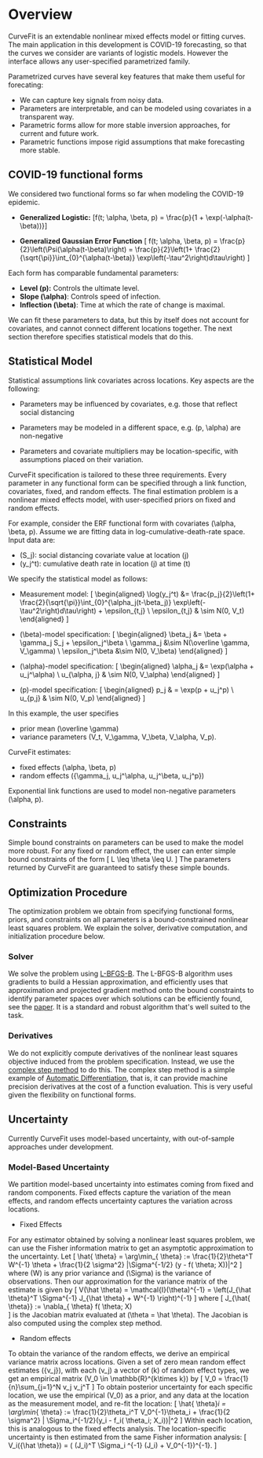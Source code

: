 # Overview

CurveFit is an extendable nonlinear mixed effects model or fitting curves.
The main application in this development is COVID-19 forecasting, so that
the curves we consider are variants of logistic models. However the interface
allows any user-specified parametrized family.

Parametrized curves have several key features that make them useful for forecating:  

- We can capture key signals from noisy data.
- Parameters are interpretable, and can be modeled using covariates in a transparent way.
- Parametric forms allow for more stable inversion approaches, for current and future work.
- Parametric functions impose rigid assumptions that make forecasting more stable.



## COVID-19 functional forms

We considered two functional forms so far when modeling the COVID-19 epidemic.

- **Generalized Logistic:** \[f(t; \alpha, \beta, p)  = \frac{p}{1 + \exp(-\alpha(t-\beta))}\]


 - **Generalized Gaussian Error Function** \[
 f(t;  \alpha, \beta, p) = \frac{p}{2}\left(\Psi(\alpha(t-\beta)\right) = \frac{p}{2}\left(1+ \frac{2}{\sqrt{\pi}}\int_{0}^{\alpha(t-\beta)} \exp\left(-\tau^2\right)d\tau\right)
\]

Each form has comparable fundamental parameters:

- **Level \(p\):**  Controls the ultimate level.
- **Slope \(\alpha\)**:  Controls speed of infection.
- **Inflection \(\beta\)**: Time at which the  rate of change is maximal.   

We can fit these parameters to data, but this by itself does not account for covariates, and cannot
connect different locations together. The next section therefore specifies statistical models that do this.

## Statistical Model

Statistical assumptions link covariates across locations. Key aspects are the following:  

- Parameters may be influenced by covariates, e.g. those that reflect social distancing

- Parameters may be modeled in a different space, e.g. \(p, \alpha\) are non-negative

- Parameters and covariate multipliers may be location-specific, with assumptions
placed on their variation.

CurveFit specification is tailored to these three requirements. Every parameter in any functional form
can be specified through a link function, covariates, fixed, and random effects. The final estimation
problem is a nonlinear mixed effects model, with user-specified priors on fixed and random effects.

For example, consider the ERF functional form with covariates \(\alpha, \beta, p\).
Assume we are fitting data in log-cumulative-death-rate space. Input data are:

- \(S_j\): social distancing covariate value at location \(j\)
- \(y_j^t\): cumulative death rate in location \(j\) at time \(t\)

We specify the statistical model as follows:

- Measurement model:
\[
\begin{aligned}
\log(y_j^t) &= \frac{p_j}{2}\left(1+ \frac{2}{\sqrt{\pi}}\int_{0}^{\alpha_j(t-\beta_j)} \exp\left(-\tau^2\right)d\tau\right) + \epsilon_{t,j} \\
\epsilon_{t,j} & \sim N(0, V_t)
\end{aligned}
\]

- \(\beta\)-model specification:
\[
\begin{aligned}
\beta_j &= \beta + \gamma_j S_j + \epsilon_j^\beta \\
\gamma_j &\sim N(\overline \gamma, V_\gamma) \\
\epsilon_j^\beta &\sim N(0, V_\beta)
\end{aligned}
\]
- \(\alpha\)-model specification:
\[
\begin{aligned}
\alpha_j &= \exp(\alpha + u_j^\alpha) \\
u_{\alpha, j} & \sim N(0, V_\alpha)
\end{aligned}
\]
- \(p\)-model specification:
\[
\begin{aligned}
p_j & = \exp(p + u_j^p) \\
u_{p,j} & \sim N(0, V_p)
\end{aligned}
\]

In this example, the user specifies

- prior mean \(\overline \gamma\)
- variance parameters \(V_t, V_\gamma, V_\beta, V_\alpha, V_p\).

CurveFit estimates:

- fixed effects \(\alpha, \beta, p\)
- random effects \(\{\gamma_j, u_j^\alpha, u_j^\beta, u_j^p\}\)

Exponential link functions are used to model non-negative parameters \(\alpha, p\).

## Constraints

Simple bound constraints on parameters can be used to make the model more robust.
For any fixed or random effect, the user can enter simple bound constraints of the form
\[
L \leq \theta \leq U.
\]
The parameters returned by CurveFit are guaranteed to satisfy these simple bounds.

## Optimization Procedure

The optimization problem we obtain from specifying functional forms, priors, and constraints on all parameters
is a bound-constrained nonlinear least squares problem. We explain the solver, derivative computation, and initialization
procedure below.

### Solver

We solve the problem using [L-BFGS-B](https://docs.scipy.org/doc/scipy/reference/optimize.minimize-lbfgsb.html).
The L-BFGS-B algorithm uses gradients to build a Hessian approximation, and efficiently uses that approximation
and projected gradient method onto the bound constraints to identify parameter spaces over which solutions can be efficiently found,
see the [paper](http://www.ece.northwestern.edu/~nocedal/PSfiles/limited.ps.gz). It is a standard and robust algorithm that's well
suited to the task.

### Derivatives

We do not explicitly compute derivatives of the nonlinear least squares objective induced from the problem specification.
Instead, we use the [complex step method](https://dl.acm.org/doi/abs/10.1145/838250.838251?casa_token=TYWyEC47VgkAAAAA:Qo1BmjP8jlvs5SOBqH2jw1VPMX4IV6SnjKfltmCgJP8jRM1nUThentKVdr2R0c3rBSfWry-_dZY) to do this.
The complex step method is a simple example of [Automatic Differentiation](https://en.wikipedia.org/wiki/Automatic_differentiation),
that is, it can provide machine precision derivatives at the cost of a function evaluation.
This is very useful given the flexibility on functional forms.

## Uncertainty

Currently CurveFit uses model-based uncertainty, with out-of-sample approaches under development.

### Model-Based Uncertainty

We partition model-based uncertainty into estimates coming  from fixed and random components. Fixed effects capture the variation
of the mean effects, and random effects uncertainty captures the variation across locations.  

- Fixed Effects

For any estimator obtained by solving a nonlinear least squares problem, we can use the Fisher information matrix
to get an asymptotic approximation to the uncertainty. Let
\[
\hat{ \theta} = \arg\min_{ \theta} := \frac{1}{2}\theta^T W^{-1} \theta  + \frac{1}{2 \sigma^2} \|\Sigma^{-1/2} (y - f( \theta;  X))\|^2
\]
where \(W\) is any prior variance and \(\Sigma\) is the variance of  observations.
Then our approximation for the variance matrix of the estimate is given by
\[
V(\hat \theta) = \mathcal{I}(\theta)^{-1} = \left(J_{\hat \theta}^T \Sigma^{-1} J_{\hat \theta} + W^{-1} \right)^{-1}
\]
where
\[
J_{\hat{ \theta}} := \nabla_{ \theta} f( \theta;  X)  
\]
is the Jacobian matrix evaluated at \(\theta = \hat \theta\). The Jacobian is also computed using the complex step method.

- Random effects

To obtain the variance of the random effects, we derive an  empirical variance matrix across locations.
Given a set of zero mean random effect estimates \(\{v_j\}\), with each \(v_j\) a vector
of \(k\) of random effect types, we get an empirical matrix \(V_0 \in \mathbb{R}^{k\times k}\) by
\[
V_0 = \frac{1}{n}\sum_{j=1}^N v_j v_j^T
\]
To obtain posterior uncertainty for each specific location, we use the empirical \(V_0\) as a prior,
and any data at the location as the measurement model, and re-fit the  location:
\[
\hat{ \theta}_i = \arg\min_{ \theta} := \frac{1}{2}\theta_i^T V_0^{-1}\theta_i +  \frac{1}{2 \sigma^2} \| \Sigma_i^{-1/2}(y_i - f_i( \theta_i;  X_i))\|^2
\]
Within each location, this is analogous to the fixed effects analysis. The location-specific uncertainty is then estimated from
the same Fisher information analysis:
\[
V_i({\hat \theta}) =   ( (J_i)^T  \Sigma_i ^{-1}  (J_i) + V_0^{-1})^{-1}.
\]
